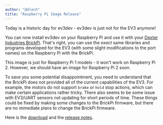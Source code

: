 ```yaml
---
author: "@dlech"
title: "Raspberry Pi Image Release"
---
```


Today is a historic day for ev3dev - ev3dev is just not for the EV3 anymore!

You can now install ev3dev on your Raspberry Pi and use it with your [Dexter
Industries BrickPi]. That's right, you can use the *exact* same libraries and
programs developed for the EV3 (with some slight modifications to the port names)
on the Raspberry Pi with the BrickPi.

This image is just for Raspberry Pi 1 models - it won't work on Raspberry Pi 2.
However, we should have an image for Raspberry Pi 2 soon.

To save you some potential disappointment, you need to understand that the
BrickPi does not provided all of the current capabilities of the EV3. For example,
the motors do not support `brake` or `hold` stop actions, which can make certain
applications rather tricky. There also seems to be some issue with EV3/UART sensors
not updating for short periods of time. These things could be fixed by making
some changes to the BrickPi firmware, but there are no immediate plans to change
the BrickPi firmware.

Here is the [download] and the [release notes].

[Dexter Industries BrickPi]: http://www.dexterindustries.com/BrickPi/
[download]: https://github.com/ev3dev/ev3dev/releases/tag/rpi-ev3dev-jessie-2015-05-13
[release notes]: https://github.com/ev3dev/ev3dev/blob/master/release-notes/rpi-ev3dev-jessie-2015-05-13.img-release-notes.md
